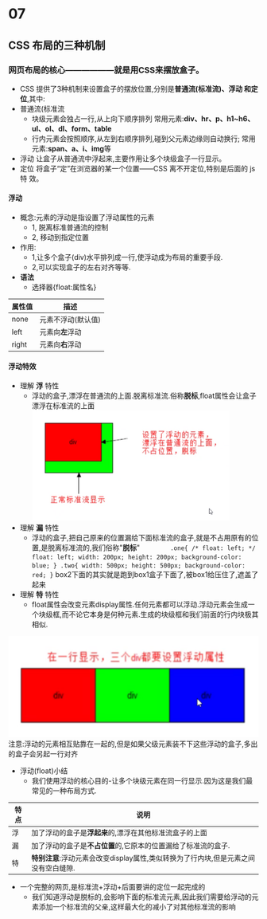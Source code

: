 # 07
## CSS 布局的三种机制
### 网页布局的核心——————就是用CSS来摆放盒子。
+ CSS 提供了3种机制来设置盒子的摆放位置,分别是**普通流(标准流)、浮动
和定位**,其中: 
+ 普通流(标准流
    + 块级元素会独占一行,从上向下顺序排列
    常用元素:**div、hr、p、h1~h6、ul、ol、dl、form、table** 
    + 行内元素会按照顺序,从左到右顺序排列,碰到父元素边缘则自动换行; 常用元素:**span、a、i、img**等
+ 浮动
让盒子从普通流中浮起来,主要作用让多个块级盒子一行显示。
+ 定位
将盒子“定”在浏览器的某一个位置——CSS 离不开定位,特别是后面的 js 特 效。

#### 浮动
+ 概念:元素的浮动是指设置了浮动属性的元素
    + 1, 脱离标准普通流的控制
    + 2, 移动到指定位置
+ 作用:
    + 1,让多个盒子(div)水平排列成一行,使浮动成为布局的重要手段.
    + 2,可以实现盒子的左右对齐等等.
+ **语法**
    + 选择器{float:属性名}

|属性值|描述|
|-|-|
|none|元素不浮动(默认值)|
|left|元素向**左**浮动|
|right|元素向**右**浮动|

#### 浮动特效
+ 理解 **浮** 特性
    + 浮动的盒子,漂浮在普通流的上面.脱离标准流.俗称**脱标**,float属性会让盒子漂浮在标准流的上面
![](../img/%E8%84%B1%E6%A0%87.png)
+ 理解 **漏** 特性
    + 浮动的盒子,把自己原来的位置漏给下面标准流的盒子,就是不占用原有的位置,是脱离标准流的,我们俗称"**脱标**"
`        .one{
            /* float: left; */
            float: left;
            width: 200px;
            height: 200px;
            background-color: blue;
        }
        .two{
            width: 500px;
            height: 500px;
            background-color: red;
        }`
box2下面的其实就是跑到box1盒子下面了,被box1给压住了,遮盖了起来
+ 理解 **特** 特性
    + float属性会改变元素display属性.任何元素都可以浮动.浮动元素会生成一个块级框,而不论它本身是何种元素.生成的块级框和我们前面的行内块极其相似.

![](../img/%E7%89%B9%E7%89%B9%E6%80%A7.png)
注意:浮动的元素相互贴靠在一起的,但是如果父级元素装不下这些浮动的盒子,多出的盒子会另起一行对齐

+ 浮动(float)小结
    + 我们使用浮动的核心目的-让多个块级元素在同一行显示.因为这是我们最常见的一种布局方式.

|特点|说明|
|-|-|
|浮|加了浮动的盒子是**浮起来**的,漂浮在其他标准流盒子的上面|
|漏|加了浮动的盒子是**不占位置**的,它原本的位置漏给了标准流的盒子.|
|特|**特别注意**:浮动元素会改变display属性,类似转换为了行内块,但是元素之间没有空白缝隙.|

+ 一个完整的网页,是标准流+浮动+后面要讲的定位一起完成的
    + 我们知道浮动是脱标的,会影响下面的标准流元素,因此我们需要给浮动的元素添加一个标准流的父亲,这样最大化的减小了对其他标准流的影响
